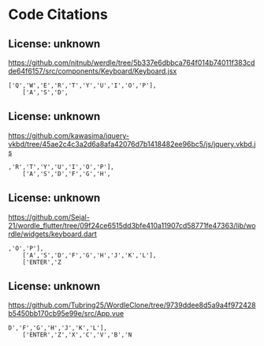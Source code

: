 # Code Citations

## License: unknown
https://github.com/nitnub/werdle/tree/5b337e6dbbca764f014b74011f383cdde64f6157/src/components/Keyboard/Keyboard.jsx

```
['Q','W','E','R','T','Y','U','I','O','P'],
    ['A','S','D',
```


## License: unknown
https://github.com/kawasima/jquery-vkbd/tree/45ae2c4c3a2d6a8afa42076d7b1418482ee96bc5/js/jquery.vkbd.js

```
,'R','T','Y','U','I','O','P'],
    ['A','S','D','F','G','H',
```


## License: unknown
https://github.com/Sejal-21/wordle_flutter/tree/09f24ce6515dd3bfe410a11907cd58771fe47363/lib/wordle/widgets/keyboard.dart

```
,'O','P'],
    ['A','S','D','F','G','H','J','K','L'],
    ['ENTER','Z
```


## License: unknown
https://github.com/Tubring25/WordleClone/tree/9739ddee8d5a9a4f972428b5450bb170cb95e99e/src/App.vue

```
D','F','G','H','J','K','L'],
    ['ENTER','Z','X','C','V','B','N
```

